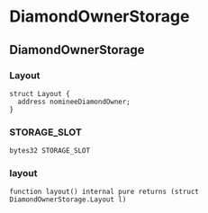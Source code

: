 # DiamondOwnerStorage

## DiamondOwnerStorage

### Layout

```solidity
struct Layout {
  address nomineeDiamondOwner;
}
```

### STORAGE_SLOT

```solidity
bytes32 STORAGE_SLOT
```

### layout

```solidity
function layout() internal pure returns (struct DiamondOwnerStorage.Layout l)
```

